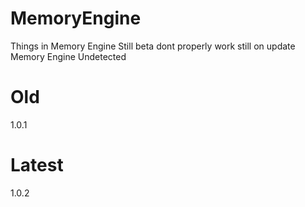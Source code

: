 # MemoryEngine

Things in Memory Engine Still beta dont properly work still on update Memory Engine Undetected

# Old
1.0.1 

# Latest
1.0.2
